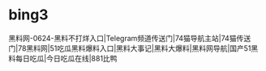# bing3
黑料网-0624-黑料不打烊入口|Telegram频道传送门|74猫导航主站|74猫传送门|78黑料网|51吃瓜黑料爆料入口|黑料大事记|黑料大爆料|黑料网导航|国产51黑料每日吃瓜|今日吃瓜在线|881比鸭
